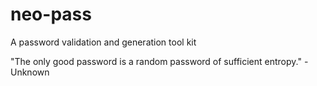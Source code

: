 # neo-pass
A password validation and generation tool kit

"The only good password is a random password of sufficient entropy." - Unknown
